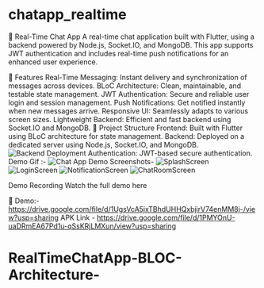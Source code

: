 # chatapp_realtime

📱 Real-Time Chat App
A real-time chat application built with Flutter, using a backend powered by Node.js, Socket.IO, and MongoDB. This app supports JWT authentication and includes real-time push notifications for an enhanced user experience.

🚀 Features
Real-Time Messaging: Instant delivery and synchronization of messages across devices.
BLoC Architecture: Clean, maintainable, and testable state management.
JWT Authentication: Secure and reliable user login and session management.
Push Notifications: Get notified instantly when new messages arrive.
Responsive UI: Seamlessly adapts to various screen sizes.
Lightweight Backend: Efficient and fast backend using Socket.IO and MongoDB.
📂 Project Structure
Frontend: Built with Flutter using BLoC architecture for state management.
Backend: Deployed on a dedicated server using Node.js, Socket.IO, and MongoDB.
![Backend Deployment](assets/Backend.png)
Authentication: JWT-based secure authentication.
Demo Gif :- ![Chat App Demo](assets/Demo.gif)
Screenshots- 
![SplashScreen](assets/SplashScreen.png)
![LoginScreen](assets/LoginScreen.png)
![NotificationScreen](assets/Notification.png)
![ChatRoomScreen](assets/ChatRoom.png)

Demo Recording
Watch the full demo here

🔗 Demo:- https://drive.google.com/file/d/1UgsVcA5jxTBhdUHHQxbjirV74enMM8j-/view?usp=sharing
APK Link - https://drive.google.com/file/d/1PMYOnU-uaDRmEA67Pd1u-qSsKRjLMXun/view?usp=sharing


# RealTimeChatApp-BLOC-Architecture-
